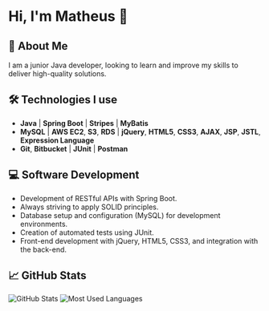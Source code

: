 # Hi, I'm Matheus 👋

## 🚀 About Me
I am a junior Java developer, looking to learn and improve my skills to deliver high-quality solutions.

## 🛠 Technologies I use
- **Java** | **Spring Boot** | **Stripes** | **MyBatis**
- **MySQL** | **AWS EC2**, **S3**, **RDS** | **jQuery**, **HTML5**, **CSS3**, **AJAX**, **JSP**, **JSTL**, **Expression Language**
- **Git**, **Bitbucket** | **JUnit** | **Postman**

## 💻 Software Development
- Development of RESTful APIs with Spring Boot.
- Always striving to apply SOLID principles.
- Database setup and configuration (MySQL) for development environments.
- Creation of automated tests using JUnit.
- Front-end development with jQuery, HTML5, CSS3, and integration with the back-end.

## 📈 GitHub Stats
![GitHub Stats](https://github-readme-stats.vercel.app/api?username=Matheus-Malara&show_icons=true&hide_title=true&count_private=true&hide=prs)
![Most Used Languages](https://github-readme-stats.vercel.app/api/top-langs/?username=Matheus-Malara&hide=html&layout=compact)
